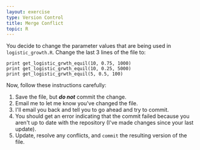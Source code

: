 ```yaml
---
layout: exercise
type: Version Control
title: Merge Conflict
topic: R
---
```


You decide to change the parameter values that are being used in
`logistic_growth.R`. Change the last 3 lines of the file to:

```
print get_logistic_grwth_equil(10, 0.75, 1000)
print get_logistic_grwth_equil(10, 0.25, 5000)
print get_logistic_grwth_equil(5, 0.5, 100)
```

Now, follow these instructions carefully:

1.  Save the file, but ***do not*** commit the change.
2.  Email me to let me know you've changed the file.
3.  I'll email you back and tell you to go ahead and try to commit.
4.  You should get an error indicating that the commit failed because
    you aren't up to date with the repository (I've made changes since
    your last update).
5.  Update, resolve any conflicts, and `commit` the resulting version of
    the file.
